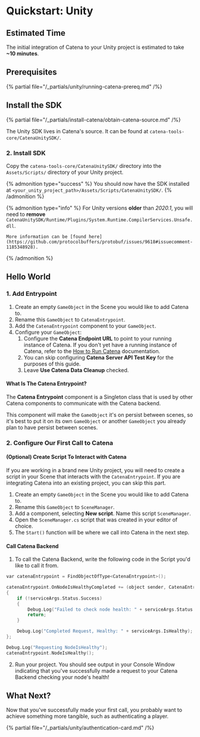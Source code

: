 # Quickstart: Unity

## Estimated Time
The initial integration of Catena to your Unity project is estimated to take **~10 minutes**.

## Prerequisites
{% partial file="/_partials/unity/running-catena-prereq.md" /%}

## Install the SDK
{% partial file="/_partials/install-catena/obtain-catena-source.md" /%}

The Unity SDK lives in Catena's source. It can be found at `catena-tools-core/CatenaUnitySDK/`.

### 2. Install SDK
Copy the `catena-tools-core/CatenaUnitySDK/` directory into the `Assets/Scripts/` directory of your Unity project.

{% admonition type="success" %}
You should now have the SDK installed at `<your_unity_project_path>/Assets/Scripts/CatenaUnitySDK/`.
{% /admonition %}

{% admonition type="info" %}
    For Unity versions **older** than *2020.1*, you will need to **remove** `CatenaUnitySDK/Runtime/Plugins/System.Runtime.CompilerServices.Unsafe.dll`.
    
    More information can be [found here](https://github.com/protocolbuffers/protobuf/issues/9618#issuecomment-1185348928).
{% /admonition %}

## Hello World

### 1. Add Entrypoint
1. Create an empty `GameObject` in the Scene you would like to add Catena to.
2. Rename this `GameObject` to `CatenaEntrypoint`.
3. Add the `CatenaEntrypoint` component to your `GameObject`.
4. Configure your `GameObject`:
    1. Configure the **Catena Endpoint URL** to point to your running instance of Catena. If you don't yet have a running instance of Catena, refer to the [How to Run Catena](../../installation/index.md) documentation.
    2. You can skip configuring **Catena Server API Test Key** for the purposes of this guide.
    3. Leave **Use Catena Data Cleanup** checked.

#### What Is The Catena Entrypoint?
The **Catena Entrypoint** component is a Singleton class that is used by other Catena components to communicate with the Catena backend.

This component will make the `GameObject` it's on persist between scenes, so it's best to put it on its own `GameObject` or another `GameObject` you already plan to have persist between scenes.

### 2. Configure Our First Call to Catena

#### (Optional) Create Script To Interact with Catena
If you are working in a brand new Unity project, you will need to create a script in your Scene that interacts with the `CatenaEntrypoint`. If you are integrating Catena into an existing project, you can skip this part.

1. Create an empty `GameObject` in the Scene you would like to add Catena to.
2. Rename this `GameObject` to `SceneManager`.
3. Add a component, selecting **New script**. Name this script `SceneManager`.
4. Open the `SceneManager.cs` script that was created in your editor of choice.
5. The `Start()` function will be where we call into Catena in the next step.

#### Call Catena Backend

1. To call the Catena Backend, write the following code in the Script you'd like to call it from.

<!-- TODO (@HF): csharp does not appear to be supported. determine how to enable it for better syntax highlighting -->
```c
var catenaEntrypoint = FindObjectOfType<CatenaEntrypoint>();

catenaEntrypoint.OnNodeIsHealthyCompleted += (object sender, CatenaEntrypoint.NodeInspectionServiceArgs serviceArgs) =>
{
    if (!serviceArgs.Status.Success)
    {
        Debug.Log("Failed to check node health: " + serviceArgs.Status.Message);
        return;
    }

    Debug.Log("Completed Request, Healthy: " + serviceArgs.IsHealthy);
};

Debug.Log("Requesting NodeIsHealthy");
catenaEntrypoint.NodeIsHealthy();
```

2. Run your project. You should see output in your Console Window indicating that you've successfully made a request to your Catena Backend checking your node's health!

## What Next?
Now that you've successfully made your first call, you probably want to achieve something more tangible, such as authenticating a player.

{% partial file="/_partials/unity/authentication-card.md" /%}